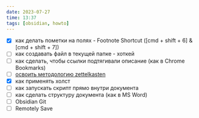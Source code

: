 ```yaml
---
date: 2023-07-27
time: 13:37
tags: [obsidian, howto]
---
```


- [x] как делать пометки на полях - Footnote Shortcut ([cmd + shift + 6] & [cmd + shift + 7])
- [ ] как создавать файл в текущей папке - хоткей
- [ ] как сделать, чтобы ссылки подтягивали описание (как в Chrome Bookmarks)
- [ ] [освоить методологию zettelkasten](https://habr.com/ru/articles/548154/)
- [x] как применять холст
- [ ] как запускать скрипт прямо внутри документа
- [ ] как сделать структуру документа (как в MS Word)
- [ ] Obsidian Git 
- [ ] Remotely Save
